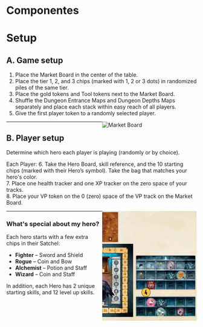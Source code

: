 # Componentes

# Setup

## A. Game setup
1. Place the Market Board in the center of the table.  
2. Place the tier 1, 2, and 3 chips (marked with 1, 2 or 3 dots) in randomized piles of the same tier.  
3. Place the gold tokens and Tool tokens next to the Market Board.  
4. Shuffle the Dungeon Entrance Maps and Dungeon Depths Maps separately and place each stack within easy reach of all players.  
5. Give the first player token to a randomly selected player.  

<img src="assets/image.png" alt="Market Board" width="250" align="right"/>

---

## B. Player setup
Determine which hero each player is playing (randomly or by choice).

Each Player:
6. Take the Hero Board, skill reference, and the 10 starting chips (marked with their Hero’s symbol). Take the bag that matches your hero's color.  
7. Place one health tracker and one XP tracker on the zero space of your tracks.  
8. Place your VP token on the 0 (zero) space of the VP track on the Market Board.  

<img src="assets/image2.png" alt="Hero Board" width="250" align="right"/>

---

### What's special about my hero?
Each hero starts with a few extra chips in their Satchel:

- **Fighter** – Sword and Shield  
- **Rogue** – Coin and Bow  
- **Alchemist** – Potion and Staff  
- **Wizard** – Coin and Staff  

In addition, each Hero has 2 unique starting skills, and 12 level up skills.  
